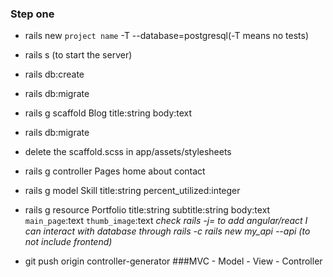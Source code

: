 ### Step one
- rails new `project name` -T --database=postgresql(-T means no tests)
- rails s (to start the server)
- rails db:create 
- rails db:migrate
- rails g scaffold Blog title:string body:text
- rails db:migrate
- delete the scaffold.scss in app/assets/stylesheets
- rails g controller Pages home about contact
- rails g model Skill title:string percent_utilized:integer
- rails g resource Portfolio title:string subtitle:string body:text `main_page`:text `thumb_image`:text
_check rails -j= to add angular/react_
_I can interact with database through rails -c_
*rails new my_api --api (to not include frontend)*

- git push origin controller-generator
###MVC - Model - View - Controller

